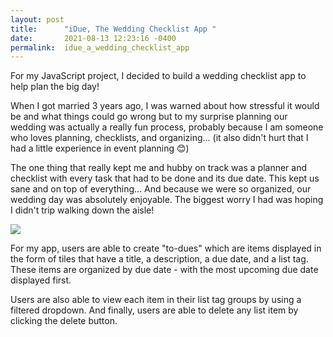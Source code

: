 ```yaml
---
layout: post
title:      "iDue, The Wedding Checklist App "
date:       2021-08-13 12:23:16 -0400
permalink:  idue_a_wedding_checklist_app
---
```



For my JavaScript project, I decided to build a wedding checklist app to help plan the big day! 

When I got married 3 years ago, I was warned about how stressful it would be and what things could go wrong but to my surprise planning our wedding  was actually a really fun process, probably because I am someone who loves planning, checklists, and organizing... (it also didn't hurt that I had a little experience in event planning 😊) 

The one thing that really kept me and hubby on track was a planner and checklist with every task that had to be done and its due date. This kept us sane and on top of everything... And because we were so organized, our wedding day was absolutely enjoyable. The biggest worry I had was hoping I didn't trip walking down the aisle!

![](https://i.imgur.com/0N4Ow1Z.png)

For my app, users are able to create "to-dues" which are items displayed in the form of tiles that have a title, a description, a due date, and a list tag. These items are organized by due date - with the most upcoming due date displayed first. 

Users are also able to view each item in their list tag groups by using a filtered dropdown. And finally, users are able to delete any list item by clicking the delete button.

